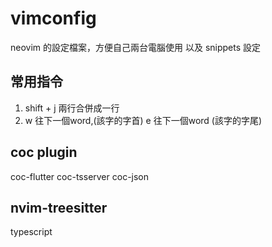 # vimconfig
neovim 的設定檔案，方便自己兩台電腦使用
以及 snippets 設定

## 常用指令
1. shift + j 兩行合併成一行
2. w 往下一個word,(該字的字首) e 往下一個word (該字的字尾)

## coc plugin
coc-flutter
coc-tsserver
coc-json

## nvim-treesitter
typescript

